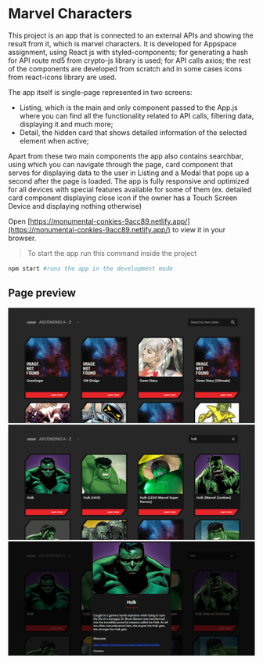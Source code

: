 # Marvel Characters

This project is an app that is connected to an external APIs and showing the result from it, which is marvel characters. 
It is developed for Appspace assignment, using React js with styled-components; for generating a hash for API route md5 from crypto-js library is used; for API calls
axios; the rest of the components are developed from scratch and in some cases icons from react-icons library are used.
 
 The app itself is single-page represented in two screens:
  - Listing, which is the main and only component passed to the App.js where you can find all the functionality related to API calls, filtering data, 
  displaying it and much more;
  - Detail, the hidden card that shows detailed information of the selected element when active;
 
Apart from these two main components the app also contains searchbar, using which you can navigate through the page, card component that serves for displaying 
data to the user in Listing and a Modal that pops up a second after the page is loaded.
The app is fully responsive and optimized for all devices with special features available for some of them (ex. detailed card component displaying close icon 
if the owner has a Touch Screen Device and displaying nothing otherwise)

Open [https://monumental-conkies-9acc89.netlify.app/](https://monumental-conkies-9acc89.netlify.app/) to view it in your browser.

> To start the app run this command inside the project

```bash
npm start #runs the app in the development mode
```


## Page preview

![Preview image 1](https://github.com/Yevhenbk/marvel-characters/blob/main/src/static/img/preview_1.png)
![Preview image 2](https://github.com/Yevhenbk/marvel-characters/blob/main/src/static/img/preview_2.png)
![Preview image 3](https://github.com/Yevhenbk/marvel-characters/blob/main/src/static/img/preview_3.png)
